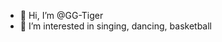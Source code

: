 - 👋 Hi, I’m @GG-Tiger
- 👀 I’m interested in singing, dancing, basketball


<!---
GG-Tiger/GG-Tiger is a ✨ special ✨ repository because its `README.md` (this file) appears on your GitHub profile.
You can click the Preview link to take a look at your changes.
--->
